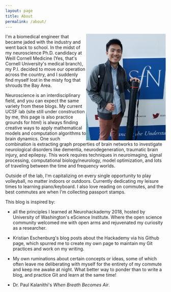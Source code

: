 ```yaml
---
layout: page
title: About
permalink: /about/
---
```

<img src = "/figures/profile.jpg" style = "float:right;width:250px;">
I'm a biomedical engineer that became jaded with the industry and went back to school. In the midst of my neuroscience Ph.D. candidacy at Weill Cornell Medicine (Yes, that's Cornell University's medical branch), my P.I. decided to move our operation across the country, and I suddenly find myself lost in the misty fog that shrouds the Bay Area.

Neuroscience is an interdisciplinary field, and you can expect the same variety from these blogs. My current UCSF lab (site still under construction by me, this page is also practice grounds for html) is always finding creative ways to apply mathematical models and computation algorithms to brain dynamics. One such combination is extracting graph properties of brain networks to investigate neurological disorders like dementia, neurodegeneration, traumatic brain injury, and epilepsy. This work requires techniques in neuroimaging, signal processing, computational biology/neurology, model optimization, and lots of traveling between the time and frequency worlds.

Outside of the lab, I'm capitalizing on every single opportunity to play volleyball, no matter indoors or outdoors. Currently dedicating my leisure times to learning piano/keyboard. I also love reading on commutes, and the best commutes are when I'm collecting passport stamps. 

This blog is inspired by:

- all the principles I learned at 
			<a ref="https://neurohackademy.org/">Neurohackademy 2018</a>, hosted by University of Washington's eScience Institute. Where the open science community welcomed me with open arms and rejuvenated my curiosity as a researcher.

- <a ref="https://twitter.com/keschh">Kristian Eschenburg's</a> blog posts about the Hackademy via his Github page, which spurred me to create my own page to maintain my Git practices and work on my writing.

- My own ruminations about certain concepts or ideas, some of which often leave me deliberating with myself for the entirety of my commute and keep me awake at night. What better way to ponder than to write a blog, and practice Git and learn at the same time!

- Dr. Paul Kalanithi's *When Breath Becomes Air*.

[jekyll-organization]: https://github.com/jekyll
